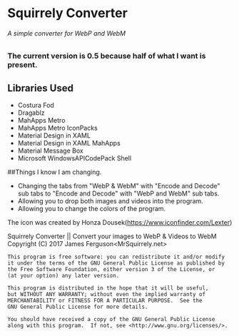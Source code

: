# Squirrely Converter

###### A simple converter for WebP and WebM

### The current version is 0.5 because half of what I want is present.

## Libraries Used

 - Costura Fod
 - Dragablz
 - MahApps Metro
 - MahApps Metro IconPacks
 - Material Design in XAML
 - Material Design in XAML MahApps
 - Material Message Box
 - Microsoft WindowsAPICodePack Shell

##Things I know I am changing.

- Changing the tabs from "WebP & WebM" with "Encode and Decode" sub tabs to "Encode and Decode" with "WebP and WebM" sub tabs.
- Allowing you to drop both images and videos into the program.
- Allowing you to change the colors of the program.
	

The icon was created by Honza Dousek(https://www.iconfinder.com/Lexter)

Squirrely Converter || Convert your images to WebP & Videos to WebM 
Copyright (C) 2017  James Ferguson<MrSquirrely.net>

    This program is free software: you can redistribute it and/or modify
    it under the terms of the GNU General Public License as published by
    the Free Software Foundation, either version 3 of the License, or
    (at your option) any later version.

    This program is distributed in the hope that it will be useful,
    but WITHOUT ANY WARRANTY; without even the implied warranty of
    MERCHANTABILITY or FITNESS FOR A PARTICULAR PURPOSE.  See the
    GNU General Public License for more details.

    You should have received a copy of the GNU General Public License
    along with this program.  If not, see <http://www.gnu.org/licenses/>.